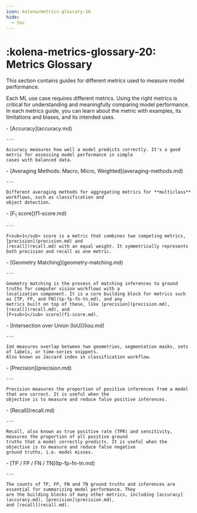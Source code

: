 ```yaml
---
icon: kolena/metrics-glossary-16
hide:
  - toc
---
```


# :kolena-metrics-glossary-20: Metrics Glossary

This section contains guides for different metrics used to measure model performance.

Each ML use case requires different metrics. Using the right metrics is critical for understanding and meaningfully
comparing model performance. In each metrics guide, you can learn about the metric with examples, its limitations and
biases, and its intended uses.

<div class="grid cards" markdown>
- [Accuracy](accuracy.md)

    ---

    Accuracy measures how well a model predicts correctly. It's a good metric for assessing model performance in simple
    cases with balanced data.
</div>

<div class="grid cards" markdown>
- [Averaging Methods: Macro, Micro, Weighted](averaging-methods.md)

    ---

    Different averaging methods for aggregating metrics for **multiclass** workflows, such as classification and
    object detection.
</div>

<div class="grid cards" markdown>
- [F<sub>1</sub> score](f1-score.md)

    ---

    F<sub>1</sub> score is a metric that combines two competing metrics, [precision](precision.md) and
    [recall](recall.md) with an equal weight. It symmetrically represents both precision and recall as one metric.
</div>

<div class="grid cards" markdown>
- [Geometry Matching](geometry-matching.md)

    ---

    Geometry matching is the process of matching inferences to ground truths for computer vision workflows with a
    localization component. It is a core building block for metrics such as [TP, FP, and FN](tp-fp-fn-tn.md), and any
    metrics built on top of these, like [precision](precision.md), [recall](recall.md), and
    [F<sub>1</sub> score](f1-score.md).
</div>

<div class="grid cards" markdown>
- [Intersection over Union (IoU)](iou.md)

    ---

    IoU measures overlap between two geometries, segmentation masks, sets of labels, or time-series snippets.
    Also known as Jaccard index in classification workflow.
</div>

<div class="grid cards" markdown>
- [Precision](precision.md)

    ---

    Precision measures the proportion of positive inferences from a model that are correct. It is useful when the
    objective is to measure and reduce false positive inferences.
</div>

<div class="grid cards" markdown>
- [Recall](recall.md)

    ---

    Recall, also known as true positive rate (TPR) and sensitivity, measures the proportion of all positive ground
    truths that a model correctly predicts. It is useful when the objective is to measure and reduce false negative
    ground truths, i.e. model misses.
</div>

<div class="grid cards" markdown>
- [TP / FP / FN / TN](tp-fp-fn-tn.md)

    ---

    The counts of TP, FP, FN and TN ground truths and inferences are essential for summarizing model performance. They
    are the building blocks of many other metrics, including [accuracy](accuracy.md), [precision](precision.md),
    and [recall](recall.md).
</div>
